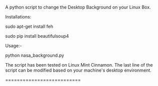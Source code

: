 A python script to change the Desktop Background on your Linux Box.

Installations: 

sudo apt-get install feh

sudo pip install beautifulsoup4

Usage:- 

python nasa_background.py

The script has been tested on Linux Mint Cinnamon. The last line of the script can be modified based on your machine's desktop environment.



==========================
